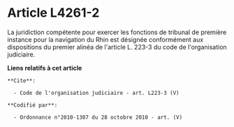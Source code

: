 # Article L4261-2

La juridiction compétente pour exercer les fonctions de tribunal de première instance pour la navigation du Rhin est désignée
conformément aux dispositions du premier alinéa de l'article L. 223-3 du code de l'organisation judiciaire.

**Liens relatifs à cet article**

	**Cite**:

	  - Code de l'organisation judiciaire - art. L223-3 (V)

	**Codifié par**:

	  - Ordonnance n°2010-1307 du 28 octobre 2010 - art. (V)
